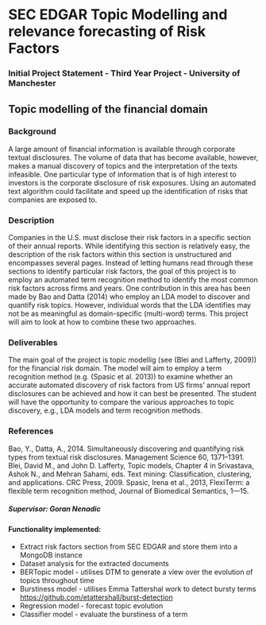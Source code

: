 # SEC EDGAR Topic Modelling and relevance forecasting of Risk Factors

### Initial Project Statement - Third Year Project - University of Manchester
## Topic modelling of the financial domain

### Background

A large amount of financial information is available through corporate textual disclosures. The volume of data that has become available, however, makes a manual discovery of topics and the interpretation of the texts infeasible. One particular type of information that is of high interest to investors is the corporate disclosure of risk exposures. Using an automated text algorithm could facilitate and speed up the identification of risks that companies are exposed to.

### Description

Companies in the U.S. must disclose their risk factors in a specific section of their annual reports. While identifying this section is relatively easy, the description of the risk factors within this section is unstructured and encompasses several pages. Instead of letting humans read through these sections to identify particular risk factors, the goal of this project is to employ an automated term recognition method to identify the most common risk factors across firms and years. One contribution in this area has been made by Bao and Datta (2014) who employ an LDA model to discover and quantify risk topics. However, individual words that the LDA identifies may not be as meaningful as domain-specific (multi-word) terms. This project will aim to look at how to combine these two approaches.

### Deliverables

The main goal of the project is topic modellig (see (Blei and Lafferty, 2009)) for the financial risk domain. The model will aim to employ a term recognition method (e.g. (Spasic et al. 2013)) to examine whether an accurate automated discovery of risk factors from US firms’ annual report disclosures can be achieved and how it can best be presented. The student will have the opportunity to compare the various approaches to topic discovery, e.g., LDA models and term recognition methods.

### References

Bao, Y., Datta, A., 2014. Simultaneously discovering and quantifying risk types from textual risk disclosures. Management Science 60, 1371–1391.
Blei, David M., and John D. Lafferty, Topic models, Chapter 4 in Srivastava, Ashok N., and Mehran Sahami, eds. Text mining: Classification, clustering, and applications. CRC Press, 2009.
Spasic, Irena et al., 2013, FlexiTerm: a flexible term recognition method, Journal of Biomedical Semantics, 1—15.

##### Supervisor: Goran Nenadic

#### Functionality implemented:

* Extract risk factors section from SEC EDGAR and store them into a MongoDB instance
* Dataset analysis for the extracted documents
* BERTopic model - utilises DTM to generate a view over the evolution of topics throughout time
* Burstiness model - utilises Emma Tattershal work to detect bursty terms https://github.com/etattershall/burst-detection
* Regression model - forecast topic evolution
* Classifier model - evaluate the burstiness of a term

